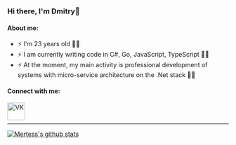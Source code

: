 ### Hi there, I'm Dmitry👋

#### About me:
+ ⚡ I'm 23 years old 🐱‍👓
+ ⚡ I am currently writing code in C#, Go, JavaScript, TypeScript 🐱‍👤
+ ⚡ At the moment, my main activity is professional development of systems with micro-service architecture on the .Net stack 🤷‍♂️

#### Connect with me:

[<img align="left" alt="VK" width="40px" src="https://avatanplus.com/files/resources/original/5ded53183a22616ee70c96ae.png" />][VK]

<br/>
<br/>

---

[![Mertess's github stats](https://github-readme-stats.vercel.app/api?username=mertess&show_icons=true)](https://github.com/anuraghazra/github-readme-stats)

[VK]: https://vk.com/mertess
